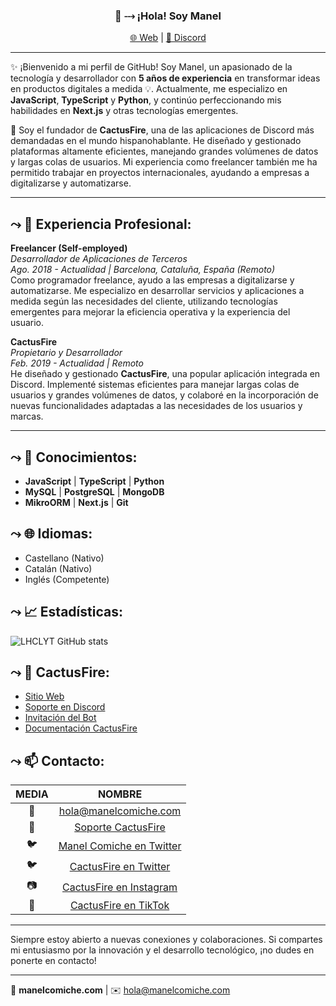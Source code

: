 <h3 align="center">👋 ⤏ ¡Hola! Soy Manel</h3>
<p align="center">
  <a href="https://manelcomiche.com/">🌐 Web</a> |
  <a href="https://discord.com/channels/@me/478572042384572424">💬 Discord</a>
</p>

---

✨ ¡Bienvenido a mi perfil de GitHub! Soy Manel, un apasionado de la tecnología y desarrollador con **5 años de experiencia** en transformar ideas en productos digitales a medida 💡. Actualmente, me especializo en **JavaScript**, **TypeScript** y **Python**, y continúo perfeccionando mis habilidades en **Next.js** y otras tecnologías emergentes.

🚀 Soy el fundador de **CactusFire**, una de las aplicaciones de Discord más demandadas en el mundo hispanohablante. He diseñado y gestionado plataformas altamente eficientes, manejando grandes volúmenes de datos y largas colas de usuarios. Mi experiencia como freelancer también me ha permitido trabajar en proyectos internacionales, ayudando a empresas a digitalizarse y automatizarse.

---

## ⤳ 💼 Experiencia Profesional:

**Freelancer (Self-employed)**  
*Desarrollador de Aplicaciones de Terceros*  
*Ago. 2018 - Actualidad | Barcelona, Cataluña, España (Remoto)*  
Como programador freelance, ayudo a las empresas a digitalizarse y automatizarse. Me especializo en desarrollar servicios y aplicaciones a medida según las necesidades del cliente, utilizando tecnologías emergentes para mejorar la eficiencia operativa y la experiencia del usuario.

**CactusFire**  
*Propietario y Desarrollador*  
*Feb. 2019 - Actualidad | Remoto*  
He diseñado y gestionado **CactusFire**, una popular aplicación integrada en Discord. Implementé sistemas eficientes para manejar largas colas de usuarios y grandes volúmenes de datos, y colaboré en la incorporación de nuevas funcionalidades adaptadas a las necesidades de los usuarios y marcas.

---

## ⤳ 📝 Conocimientos:
* **JavaScript** | **TypeScript** | **Python**
* **MySQL** | **PostgreSQL** | **MongoDB**
* **MikroORM** | **Next.js** | **Git**

## ⤳ 🌐 Idiomas:
* Castellano (Nativo)
* Catalán (Nativo)
* Inglés (Competente)

## ⤳ 📈 Estadísticas:
![LHCLYT GitHub stats](https://github-readme-stats.vercel.app/api?username=manelcomiche&count_private=true&theme=dark&show_icons=true)

## ⤳ 🌵 CactusFire:
* [Sitio Web](https://cactusfire.xyz)
* [Soporte en Discord](https://discord.cactusfire.xyz)
* [Invitación del Bot](https://invite.cactusfire.xyz)
* [Documentación CactusFire](https://cactusfire.xyz/docs)

## ⤳ 📫 Contacto:
|              MEDIA             	|       NOMBRE       	|
|:----------------------------:	|:-------------------:	|
| 📧  	| [hola@manelcomiche.com](mailto:hola@manelcomiche.com)	|
| 💬 	| [Soporte CactusFire](https://discord.cactusfire.xyz)	|
| 🐦 	| [Manel Comiche en Twitter](https://twitter.com/manelcomiche/)	|
| 🐦 	| [CactusFire en Twitter](https://twitter.com/CactusFire/)	|
| 📷 	| [CactusFire en Instagram](https://www.instagram.com/cactusfirebot/)	|
| 🎥	| [CactusFire en TikTok](https://www.tiktok.com/@cactusfirebot)	|

---

Siempre estoy abierto a nuevas conexiones y colaboraciones. Si compartes mi entusiasmo por la innovación y el desarrollo tecnológico, ¡no dudes en ponerte en contacto!

---

🌟 **manelcomiche.com** | ✉️ [hola@manelcomiche.com](mailto:hola@manelcomiche.com)
